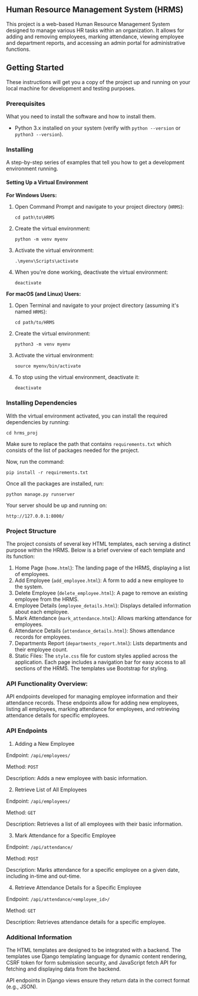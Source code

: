 
## Human Resource Management System (HRMS)

This project is a web-based Human Resource Management System designed to manage various HR tasks within an organization. It allows for adding and removing employees, marking attendance, viewing employee and department reports, and accessing an admin portal for administrative functions.

## Getting Started

These instructions will get you a copy of the project up and running on your local machine for development and testing purposes.
### Prerequisites

What you need to install the software and how to install them.

- Python 3.x installed on your system (verify with `python --version` or `python3 --version`).

### Installing

A step-by-step series of examples that tell you how to get a development environment running.

#### Setting Up a Virtual Environment

**For Windows Users:**

1. Open Command Prompt and navigate to your project directory (`HRMS`):
    ```
    cd path\to\HRMS
    ```
2. Create the virtual environment:
    ```
    python -m venv myenv
    ```
3. Activate the virtual environment:
    ```
    .\myenv\Scripts\activate
    ```
4. When you're done working, deactivate the virtual environment:
    ```
    deactivate
    ```

**For macOS (and Linux) Users:**

1. Open Terminal and navigate to your project directory (assuming it's named `HRMS`):
    ```
    cd path/to/HRMS
    ```
2. Create the virtual environment:
    ```
    python3 -m venv myenv
    ```
3. Activate the virtual environment:
    ```
    source myenv/bin/activate
    ```
4. To stop using the virtual environment, deactivate it:
    ```
    deactivate
    ```

### Installing Dependencies

With the virtual environment activated, you can install the required dependencies by running:

 `cd hrms_proj`

Make sure to replace the path that contains `requirements.txt` which consists of the list of packages needed for the project.

Now, run the command:

`pip install -r requirements.txt`

Once all the packages are installed, run:

`python manage.py runserver`

Your server should be up and running on:

`http://127.0.0.1:8000/`


### Project Structure

The project consists of several key HTML templates, each serving a distinct purpose within the HRMS. Below is a brief overview of each template and its function:

1. Home Page (`home.html`): The landing page of the HRMS, displaying a list of employees.
2. Add Employee (`add_employee.html`): A form to add a new employee to the system.
3. Delete Employee (`delete_employee.html`): A page to remove an existing employee from the HRMS.
4. Employee Details (`employee_details.html`): Displays detailed information about each employee.
5. Mark Attendance (`mark_attendance.html`): Allows marking attendance for employees.
6. Attendance Details (`attendance_details.html`): Shows attendance records for employees.
7. Departments Report (`departments_report.html`): Lists departments and their employee count.
8. Static Files: The `style.css` file for custom styles applied across the application.
Each page includes a navigation bar for easy access to all sections of the HRMS. The templates use Bootstrap for styling.

### API Functionality Overview:

API endpoints developed for managing employee information and their attendance records. These endpoints allow for adding new employees, listing all employees, marking attendance for employees, and retrieving attendance details for specific employees.

### API Endpoints

1. Adding a New Employee

Endpoint: `/api/employees/`

Method: `POST`

Description: Adds a new employee with basic information.

2. Retrieve List of All Employees

Endpoint: `/api/employees/`

Method: `GET`

Description: Retrieves a list of all employees with their basic information.


3. Mark Attendance for a Specific Employee

Endpoint: `/api/attendance/`

Method: `POST`

Description: Marks attendance for a specific employee on a given date, including in-time and out-time.

4. Retrieve Attendance Details for a Specific Employee

Endpoint: `/api/attendance/<employee_id>/`

Method: `GET`

Description: Retrieves attendance details for a specific employee.

### Additional Information

The HTML templates are designed to be integrated with a backend. The templates use Django templating language for dynamic content rendering, CSRF token for form submission security, and JavaScript fetch API for fetching and displaying data from the backend.

API endpoints in Django views ensure they return data in the correct format (e.g., JSON).


